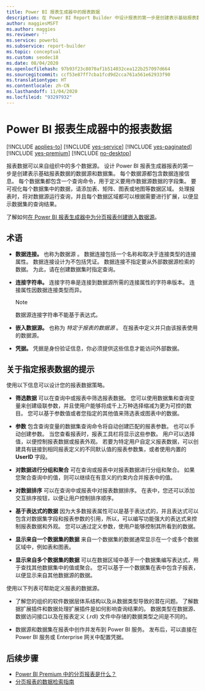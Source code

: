 ```yaml
---
title: Power BI 报表生成器中的报表数据
description: 在 Power BI Report Builder 中设计报表的第一步是创建表示基础报表数据的数据源和数据集。
author: maggiesMSFT
ms.author: maggies
ms.reviewer: ''
ms.service: powerbi
ms.subservice: report-builder
ms.topic: conceptual
ms.custom: seodec18
ms.date: 08/04/2020
ms.openlocfilehash: 97b93f23c8070af1b514032cea122b257097d664
ms.sourcegitcommit: ccf53e87ff7cba1fcd9d2cca761a561e62933f90
ms.translationtype: HT
ms.contentlocale: zh-CN
ms.lasthandoff: 11/04/2020
ms.locfileid: "93297932"
---
```

# <a name="report-data-in-power-bi-report-builder"></a>Power BI 报表生成器中的报表数据

[!INCLUDE [applies-to](../includes/applies-to.md)] [!INCLUDE [yes-service](../includes/yes-service.md)] [!INCLUDE [yes-paginated](../includes/yes-paginated.md)] [!INCLUDE [yes-premium](../includes/yes-premium.md)] [!INCLUDE [no-desktop](../includes/no-desktop.md)] 

报表数据可以来自组织中的多个数据源。 设计 Power BI 报表生成器报表的第一步是创建表示基础报表数据的数据源和数据集。 每个数据源都包含数据连接信息。 每个数据集都包含一个查询命令，用于定义要用作数据源数据的字段集。 要可视化每个数据集中的数据，请添加表、矩阵、图表或地图等数据区域。 处理报表时，将对数据源运行查询，并且每个数据区域都可以根据需要进行扩展，以便显示数据集的查询结果。  

了解如何[在 Power BI 报表生成器中为分页报表创建嵌入数据源](paginated-reports-embedded-data-source.md)。


##  <a name="terms"></a><a name="BkMk_ReportDataTerms"></a> 术语  
  
- **数据连接。** 也称为数据源  。 数据连接包括一个名称和取决于连接类型的连接属性。 数据连接设计为不包括凭证。 数据连接不指定要从外部数据源检索的数据。 为此，请在创建数据集时指定查询。  
  
- **连接字符串。** 连接字符串是连接到数据源所需的连接属性的字符串版本。 连接属性因数据连接类型而异。 

    > [!NOTE]
    > 数据源连接字符串不能基于表达式。
  
- **嵌入数据源。** 也称为 *特定于报表的数据源* 。 在报表中定义并只由该报表使用的数据源。  
  
- **凭据。** 凭据是身份验证信息，你必须提供这些信息才能访问外部数据。  
  
##  <a name="tips-for-specifying-report-data"></a><a name="BkMk_ReportDataTips"></a> 关于指定报表数据的提示

 使用以下信息可以设计您的报表数据策略。  
  
- **筛选数据** 可以在查询中或报表中筛选报表数据。 您可以使用数据集和查询变量来创建级联参数，并且使用户能够将成千上万种选择缩减为更为可控的数目。 您可以基于参数值或者您指定的其他值来筛选表或图表中的数据。  
  
- **参数** 包含查询变量的数据集查询命令将自动创建匹配的报表参数。 也可以手动创建参数。 当您查看报表时，报表工具栏将显示这些参数。 用户可以选择值，以便控制报表数据或报表外观。 若要为特定用户自定义报表数据，可以创建具有链接到相同报表定义的不同默认值的报表参数集，或者使用内置的 **UserID** 字段。 
  
- **对数据进行分组和聚合** 可在查询或报表中对报表数据进行分组和聚合。 如果您聚合查询中的值，则可以继续在有意义的约束内合并报表中的值。  
  
- **对数据排序** 可以在查询中或报表中对报表数据排序。 在表中，您还可以添加交互排序按钮，以便让用户控制排序顺序。  
  
- **基于表达式的数据** 因为大多数报表属性可以是基于表达式的，并且表达式可以包含对数据集字段和报表参数的引用，所以，可以编写功能强大的表达式来控制报表数据和外观。 您可以通过定义参数，使用户能够控制其所看到的数据。  
  
- **显示来自一个数据集的数据** 来自一个数据集的数据通常显示在一个或多个数据区域中，例如表和图表。  
  
- **显示来自多个数据集的数据**  可以在数据区域中基于一个数据集编写表达式，用于查找其他数据集中的值或聚合。 您可以基于一个数据集在表中包含子报表，以便显示来自其他数据源的数据。  
  
 使用以下列表可帮助定义报表的数据源。  
  
- 了解您的组织的软件数据层体系结构以及从数据类型导致的潜在问题。 了解数据扩展插件和数据处理扩展插件是如何影响查询结果的。 数据类型在数据源、数据访问接口以及在报表定义 (.rdl) 文件中存储的数据类型之间是不同的。  
  
- 数据源和数据集在报表中创作并发布到 Power BI 服务。 发布后，可以直接在 Power BI 服务或 Enterprise 网关中配置凭据。 

## <a name="next-steps"></a>后续步骤

- [Power BI Premium 中的分页报表是什么？](paginated-reports-report-builder-power-bi.md)  
- [分页报表的数据检索指南](../guidance/report-paginated-data-retrieval.md)
